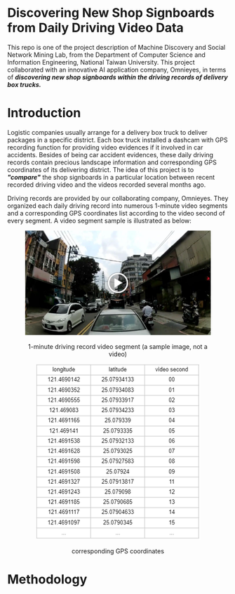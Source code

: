 # Discovering New Shop Signboards from Daily Driving Video Data
This repo is one of the project description of Machine Discovery and Social Network Mining Lab, from the Department of Computer Science and Information Engineering, National Taiwan University. This project collaborated with an innovative AI application company, Omnieyes, in terms of ***discovering new shop signboards within the driving records of delivery box trucks.***

# Introduction
Logistic companies usually arrange for a delivery box truck to deliver packages in a specific district. Each box truck installed a dashcam with GPS recording function for providing video evidences if it involved in car accidents. Besides of being car accident evidences, these daily driving records contain precious landscape information and corresponding GPS coordinates of its delivering district. The idea of this project is to ***"compare"*** the shop signboards in a particular location between recent recorded driving video and the videos recorded several months ago. 

Driving records are provided by our collaborating company, Omnieyes. They organized each daily driving record into numerous 1-minute video segments and a corresponding GPS coordinates list according to the video second of every segment. A video segment sample is illustrated as below:

<figure>
    <p align="center"><img src="/imgs/driving_record_sample.PNG" alt="Video segment sample">  
    <p align="center">1-minute driving record video segment (a sample image, not a video)
    <p align="center"><img src="/imgs/gps_record_sample.PNG" alt="GPS record sample">  
    <p align="center">corresponding GPS coordinates 
</figure>


# Methodology

